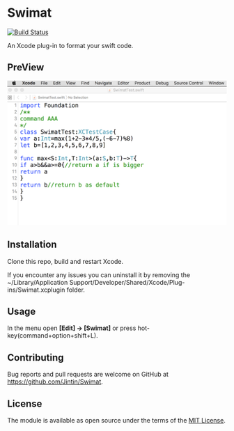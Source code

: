 # Swimat

[![Build Status](https://travis-ci.org/Jintin/Swimat.svg?branch=master)](https://travis-ci.org/Jintin/Swimat)


An Xcode plug-in to format your swift code.

## PreView

![](./README/preview.gif)

## Installation

Clone this repo, build and restart Xcode.

If you encounter any issues you can uninstall it by removing the ~/Library/Application Support/Developer/Shared/Xcode/Plug-ins/Swimat.xcplugin folder.

## Usage

In the menu open **[Edit] -> [Swimat]** or press hot-key(command+option+shift+L).

## Contributing

Bug reports and pull requests are welcome on GitHub at https://github.com/Jintin/Swimat.

## License

The module is available as open source under the terms of the [MIT License](http://opensource.org/licenses/MIT).
